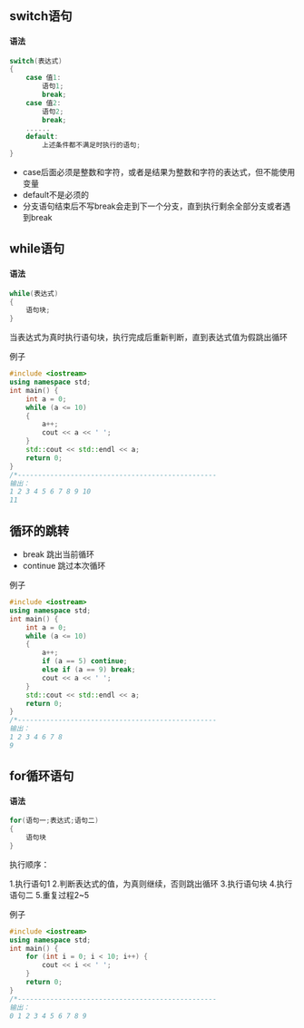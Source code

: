 ## switch语句

#### 语法

```c++
switch(表达式)
{
    case 值1:
        语句1;
        break;
    case 值2:
        语句2;
        break;
    ......
    default:
        上述条件都不满足时执行的语句;
}
```

* case后面必须是整数和字符，或者是结果为整数和字符的表达式，但不能使用变量
* default不是必须的
* 分支语句结束后不写break会走到下一个分支，直到执行剩余全部分支或者遇到break

## while语句

#### 语法

```c++
while(表达式)
{
    语句块;
}
```

当表达式为真时执行语句块，执行完成后重新判断，直到表达式值为假跳出循环

例子
```c++
#include <iostream>
using namespace std;
int main() {
	int a = 0;
	while (a <= 10)
	{
		a++;
		cout << a << ' ';
	}
	std::cout << std::endl << a;
	return 0;
}
/*-------------------------------------------------
输出：
1 2 3 4 5 6 7 8 9 10
11
```

## 循环的跳转

* break 跳出当前循环
* continue  跳过本次循环

例子

```c++
#include <iostream>
using namespace std;
int main() {
	int a = 0;
	while (a <= 10)
	{
		a++;
		if (a == 5) continue;
		else if (a == 9) break;
		cout << a << ' ';
	}
	std::cout << std::endl << a;
	return 0;
}
/*-------------------------------------------------
输出：
1 2 3 4 6 7 8 
9
```

## for循环语句

#### 语法

```c++
for(语句一;表达式;语句二)
{
    语句块
}
```

执行顺序：

1.执行语句1
2.判断表达式的值，为真则继续，否则跳出循环
3.执行语句块
4.执行语句二
5.重复过程2~5

例子

```c++
#include <iostream>
using namespace std;
int main() {
	for (int i = 0; i < 10; i++) {
		cout << i << ' ';
	}
	return 0;
}
/*-------------------------------------------------
输出：
0 1 2 3 4 5 6 7 8 9
```

